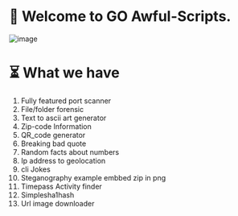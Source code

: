 # 🤠 Welcome to GO Awful-Scripts.
![image](https://user-images.githubusercontent.com/83164668/122456297-068ac300-cfcb-11eb-82fa-22e56d8374ee.png)

# ⏳ What we have
1. Fully featured port scanner
2. File/folder forensic
4. Text to ascii art generator
5. Zip-code Information
6. QR_code generator
7. Breaking bad quote
8. Random facts about numbers
9. Ip address to geolocation
10. cli Jokes
11. Steganography example embbed zip in png
12. Timepass Activity finder
13. Simplesha1hash
14. Url image downloader
